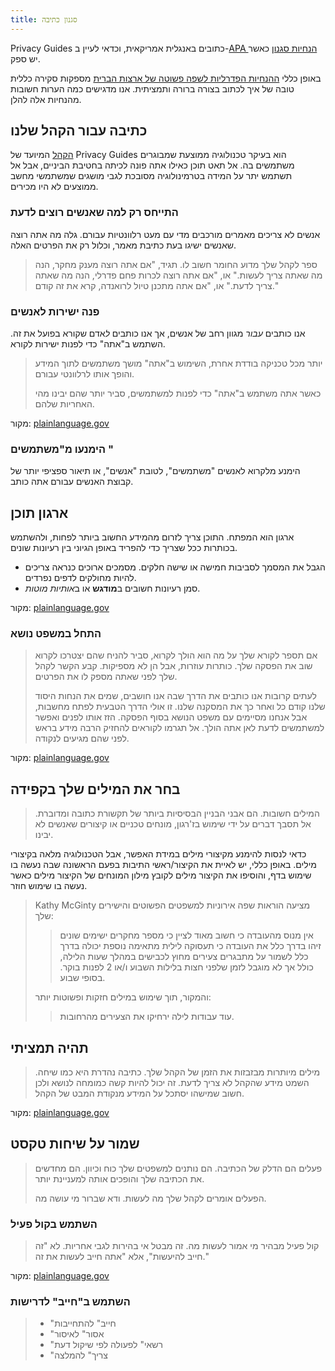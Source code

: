 ```yaml
---
title: סגנון כתיבה
---
```


Privacy Guides כתובים באנגלית אמריקאית, וכדאי לעיין ב-[APA הנחיות סגנון](https://apastyle.apa.org/style-grammar-guidelines/grammar) כאשר יש ספק.

באופן כללי [ההנחיות הפדרליות לשפה פשוטה של ארצות הברית](https://www.plainlanguage.gov/guidelines/) מספקות סקירה כללית טובה של איך לכתוב בצורה ברורה ותמציתית. אנו מדגישים כמה הערות חשובות מהנחיות אלה להלן.

## כתיבה עבור הקהל שלנו

[הקהל](https://www.plainlanguage.gov/guidelines/audience/) המיועד של Privacy Guides הוא בעיקר טכנולוגיה ממוצעת שמבוגרים משתמשים בה. אל תאט תוכן כאילו אתה פונה לכיתה בחטיבת הביניים, אבל אל תשתמש יתר על המידה בטרמינולוגיה מסובכת לגבי מושגים שמשתמשי מחשב ממוצעים לא היו מכירים.

### התייחס רק למה שאנשים רוצים לדעת

אנשים לא צריכים מאמרים מורכבים מדי עם מעט רלוונטיות עבורם. גלה מה אתה רוצה שאנשים ישיגו בעת כתיבת מאמר, וכלול רק את הפרטים האלה.

> ספר לקהל שלך מדוע החומר חשוב לו. תגיד, "אם אתה רוצה מענק מחקר, הנה מה שאתה צריך לעשות." או, "אם אתה רוצה לכרות פחם פדרלי, הנה מה שאתה צריך לדעת." או, "אם אתה מתכנן טיול לרואנדה, קרא את זה קודם."

### פנה ישירות לאנשים

אנו כותבים *עבור* מגוון רחב של אנשים, אך אנו כותבים *ל*אדם שקורא בפועל את זה. השתמש ב"אתה" כדי לפנות ישירות לקורא.

> יותר מכל טכניקה בודדת אחרת, השימוש ב"אתה" מושך משתמשים לתוך המידע והופך אותו לרלוונטי עבורם.
> 
> כאשר אתה משתמש ב"אתה" כדי לפנות למשתמשים, סביר יותר שהם יבינו מהי האחריות שלהם.

מקור: [plainlanguage.gov](https://www.plainlanguage.gov/guidelines/audience/address-the-user/)

### הימנעו מ"משתמשים "

הימנע מלקרוא לאנשים "משתמשים", לטובת "אנשים", או תיאור ספציפי יותר של קבוצת האנשים עבורם אתה כותב.

## ארגון תוכן

ארגון הוא המפתח. התוכן צריך לזרום מהמידע החשוב ביותר לפחות, ולהשתמש בכותרות ככל שצריך כדי להפריד באופן הגיוני בין רעיונות שונים.

- הגבל את המסמך לסביבות חמישה או שישה חלקים. מסמכים ארוכים כנראה צריכים להיות מחולקים לדפים נפרדים.
- סמן רעיונות חשובים ב**מודגש** או ב*אותיות מוטות*.

מקור: [plainlanguage.gov](https://www.plainlanguage.gov/guidelines/design/)

### התחל במשפט נושא

> אם תספר לקורא שלך על מה הוא הולך לקרוא, סביר להניח שהם יצטרכו לקרוא שוב את הפסקה שלך. כותרות עוזרות, אבל הן לא מספיקות. קבע הקשר לקהל שלך לפני שאתה מספק לו את הפרטים.
> 
> לעתים קרובות אנו כותבים את הדרך שבה אנו חושבים, שמים את הנחות היסוד שלנו קודם כל ואחר כך את המסקנה שלנו. זו אולי הדרך הטבעית לפתח מחשבות, אבל אנחנו מסיימים עם משפט הנושא בסוף הפסקה. הזז אותו לפנים ואפשר למשתמשים לדעת לאן אתה הולך. אל תגרמו לקוראים להחזיק הרבה מידע בראש לפני שהם מגיעים לנקודה.

מקור: [plainlanguage.gov](https://www.plainlanguage.gov/guidelines/organize/have-a-topic-sentence/)

## בחר את המילים שלך בקפידה

> המילים חשובות. הם אבני הבניין הבסיסיות ביותר של תקשורת כתובה ומדוברת. אל תסבך דברים על ידי שימוש בז'רגון, מונחים טכניים או קיצורים שאנשים לא יבינו.

כדאי לנסות להימנע מקיצורי מילים במידת האפשר, אבל הטכנולוגיה מלאה בקיצורי מילים. באופן כללי, יש לאיית את הקיצור/ראשי התיבות בפעם הראשונה שבה נעשה בו שימוש בדף, והוסיפו את הקיצור מילים לקובץ מילון המונחים של הקיצור מילים כאשר נעשה בו שימוש חוזר.

> Kathy McGinty מציעה הוראות שפה אירוניות למשפטים הפשוטים והישירים שלך:
> 
> > אין מנוס מהעובדה כי חשוב מאוד לציין כי מספר מחקרים ישימים שונים זיהו בדרך כלל את העובדה כי תעסוקה לילית מתאימה נוספת יכולה בדרך כלל לשמור על מתבגרים צעירים מחוץ לכבישים במהלך שעות הלילה, כולל אך לא מוגבל לזמן שלפני חצות בלילות השבוע ו/או 2 לפנות בוקר. בסופי שבוע.
> 
> והמקור, תוך שימוש במילים חזקות ופשוטות יותר:
> 
> > עוד עבודות לילה ירחיקו את הצעירים מהרחובות.

## תהיה תמציתי

> מילים מיותרות מבזבזות את הזמן של הקהל שלך. כתיבה נהדרת היא כמו שיחה. השמט מידע שהקהל לא צריך לדעת. זה יכול להיות קשה כמומחה לנושא ולכן חשוב שמישהו יסתכל על המידע מנקודת המבט של הקהל.

מקור: [plainlanguage.gov](https://www.plainlanguage.gov/guidelines/concise/)

## שמור על שיחות טקסט

> פעלים הם הדלק של הכתיבה. הם נותנים למשפטים שלך כוח וכיוון. הם מחדשים את הכתיבה שלך והופכים אותה למעניינת יותר.
> 
> הפעלים אומרים לקהל שלך מה לעשות. ודא שברור מי עושה מה.

### השתמש בקול פעיל

> קול פעיל מבהיר מי אמור לעשות מה. זה מבטל אי בהירות לגבי אחריות. לא "זה חייב להיעשות", אלא "אתה חייב לעשות את זה."

מקור: [plainlanguage.gov](https://www.plainlanguage.gov/guidelines/conversational/use-active-voice/)

### השתמש ב"חייב" לדרישות

> - "חייב" להתחייבות
> - "אסור" לאיסור
> - "רשאי" לפעולה לפי שיקול דעת
> - "צריך" להמלצה
